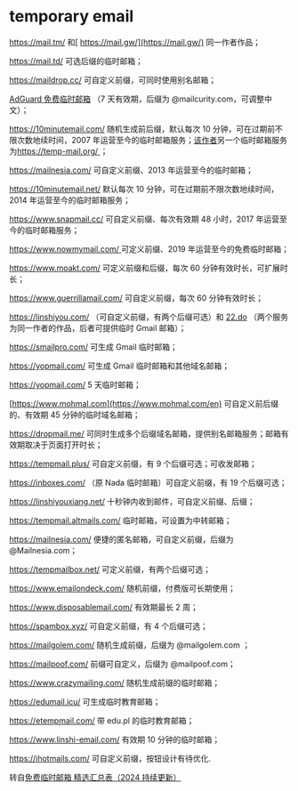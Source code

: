 # temporary email

https://mail.tm/ 和[ https://mail.gw/](https://mail.gw/) 同一作者作品；

https://mail.td/ 可选后缀的临时邮箱；

https://maildrop.cc/ 可自定义前缀，可同时使用别名邮箱；

[AdGuard 免费临时邮箱](https://adguard.com/en/adguard-temp-mail/overview.html) （7 天有效期，后缀为 @mailcurity.com，可调整中文）；

https://10minutemail.com/ 随机生成前后缀，默认每次 10 分钟，可在过期前不限次数地续时间，2007 年运营至今的临时邮箱服务；[该作者](https://www.digitalsanctuary.com/)另一个临时邮箱服务为[https://temp-mail.org/ ](https://temp-mail.org/)；

https://mailnesia.com/ 可自定义前缀、2013 年运营至今的临时邮箱；

https://10minutemail.net/ 默认每次 10 分钟，可在过期前不限次数地续时间，2014 年运营至今的临时邮箱服务；

https://www.snapmail.cc/ 可自定义前缀、每次有效期 48 小时，2017 年运营至今的临时邮箱服务；

[https://www.nowmymail.com/ ](https://www.nowmymail.com/)可定义前缀、2019 年运营至今的免费临时邮箱；

https://www.moakt.com/ 可定义前缀和后缀，每次 60 分钟有效时长，可扩展时长；

https://www.guerrillamail.com/ 可自定义前缀，每次 60 分钟有效时长；

https://linshiyou.com/ （可自定义前缀，有两个后缀可选）和 [22.do](https://22.do/) （两个服务为同一作者的作品，后者可提供临时 Gmail 邮箱）；

https://smailpro.com/ 可生成 Gmail 临时邮箱；

https://yopmail.com/ 可生成 Gmail 临时邮箱和其他域名邮箱；

https://yopmail.com/ 5 天临时邮箱；

[https://www.mohmal.com](https://www.mohmal.com/en) 可自定义前后缀的、有效期 45 分钟的临时域名邮箱；

https://dropmail.me/ 可同时生成多个后缀域名邮箱，提供别名邮箱服务；邮箱有效期取决于页面打开时长；

https://tempmail.plus/ 可自定义前缀，有 9 个后缀可选；可收发邮箱；

https://inboxes.com/ （原 Nada 临时邮箱）可自定义前缀，有 19 个后缀可选；

https://linshiyouxiang.net/ 十秒钟内收到邮件，可自定义前缀、后缀；

https://tempmail.altmails.com/ 临时邮箱，可设置为中转邮箱；

https://mailnesia.com/ 便捷的匿名邮箱，可自定义前缀，后缀为 @Mailnesia.com；

https://tempmailbox.net/ 可定义前缀，有两个后缀可选；

https://www.emailondeck.com/ 随机前缀，付费版可长期使用；

https://www.disposablemail.com/ 有效期最长 2 周；

https://spambox.xyz/ 可自定义前缀，有 4 个后缀可选；

https://mailgolem.com/ 随机生成前缀，后缀为 @mailgolem.com ；

https://mailpoof.com/ 前缀可自定义，后缀为 @mailpoof.com；

https://www.crazymailing.com/ 随机生成前缀的临时邮箱；

https://edumail.icu/ 可生成临时教育邮箱；

https://etempmail.com/ 带 edu.pl 的临时教育邮箱；

https://www.linshi-email.com/ 有效期 10 分钟的临时邮箱；

https://ihotmails.com/ 可自定义前缀，按钮设计有待优化.

转自[免费临时邮箱 精选汇总表（2024 持续更新）](https://igdux.com/tempmail)
